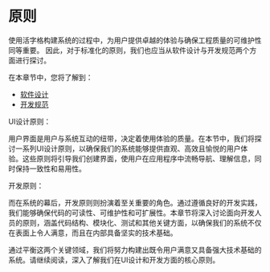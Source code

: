 # 原则

使用活字格构建系统的过程中，为用户提供卓越的体验与确保工程质量的可维护性同等重要。
因此，对于标准化的原则，我们也应当从软件设计与开发规范两个方面进行探讨。

在本章节中，您将了解到：

- [软件设计](/standard/principle/design)
- [开发规范](/standard/principle/dev)

UI设计原则：

用户界面是用户与系统互动的纽带，决定着使用体验的质量。在本节中，我们将探讨一系列UI设计原则，以确保我们的系统能够提供直观、高效且愉悦的用户体验。这些原则将引导我们创建界面，使用户在应用程序中流畅导航、理解信息，同时保持一致性和易用性。

开发原则：

而在系统的幕后，开发原则则扮演着至关重要的角色。通过遵循良好的开发实践，我们能够确保代码的可读性、可维护性和可扩展性。本章节将深入讨论面向开发人员的原则，涵盖代码结构、模块化、测试和其他关键方面，以确保我们的系统不仅在表面上令人满意，而且在内部具备坚实的技术基础。

通过平衡这两个关键领域，我们将努力构建出既令用户满意又具备强大技术基础的系统。请继续阅读，深入了解我们在UI设计和开发方面的核心原则。
